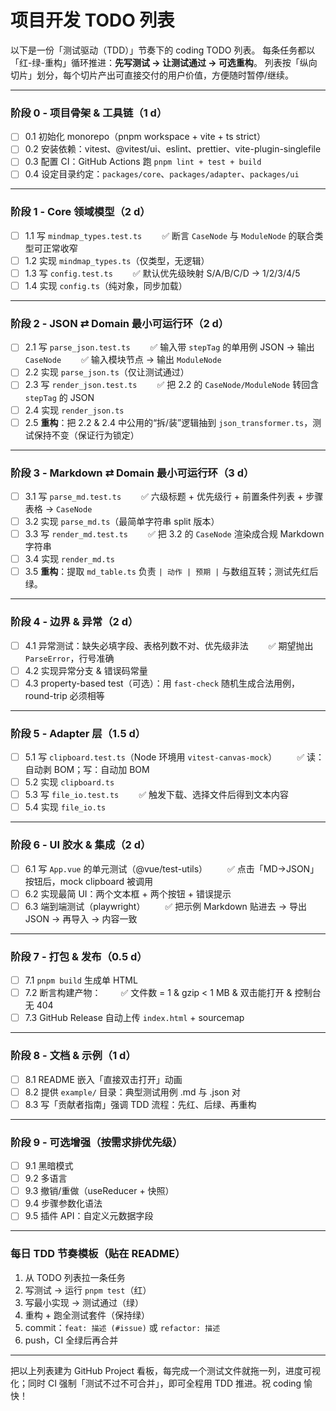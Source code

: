# 项目开发 TODO 列表

以下是一份「测试驱动（TDD）」节奏下的 coding TODO 列表。
每条任务都以「红-绿-重构」循环推进：**先写测试 → 让测试通过 → 可选重构**。
列表按「纵向切片」划分，每个切片产出可直接交付的用户价值，方便随时暂停/继续。

---

### 阶段 0 - 项目骨架 & 工具链（1 d）
- [ ] 0.1 初始化 monorepo（pnpm workspace + vite + ts strict）
- [ ] 0.2 安装依赖：vitest、@vitest/ui、eslint、prettier、vite-plugin-singlefile
- [ ] 0.3 配置 CI：GitHub Actions 跑 `pnpm lint + test + build`
- [ ] 0.4 设定目录约定：`packages/core`、`packages/adapter`、`packages/ui`

---

### 阶段 1 - Core 领域模型（2 d）
- [ ] 1.1 写 `mindmap_types.test.ts`
  ✅ 断言 `CaseNode` 与 `ModuleNode` 的联合类型可正常收窄
- [ ] 1.2 实现 `mindmap_types.ts`（仅类型，无逻辑）
- [ ] 1.3 写 `config.test.ts`
  ✅ 默认优先级映射 S/A/B/C/D → 1/2/3/4/5
- [ ] 1.4 实现 `config.ts`（纯对象，同步加载）

---

### 阶段 2 - JSON ⇄ Domain 最小可运行环（2 d）
- [ ] 2.1 写 `parse_json.test.ts`
  ✅ 输入带 `stepTag` 的单用例 JSON → 输出 `CaseNode`
  ✅ 输入模块节点 → 输出 `ModuleNode`
- [ ] 2.2 实现 `parse_json.ts`（仅让测试通过）
- [ ] 2.3 写 `render_json.test.ts`
  ✅ 把 2.2 的 `CaseNode/ModuleNode` 转回含 `stepTag` 的 JSON
- [ ] 2.4 实现 `render_json.ts`
- [ ] 2.5 **重构**：把 2.2 & 2.4 中公用的“拆/装”逻辑抽到 `json_transformer.ts`，测试保持不变（保证行为锁定）

---

### 阶段 3 - Markdown ⇄ Domain 最小可运行环（3 d）
- [ ] 3.1 写 `parse_md.test.ts`
  ✅ 六级标题 + 优先级行 + 前置条件列表 + 步骤表格 → `CaseNode`
- [ ] 3.2 实现 `parse_md.ts`（最简单字符串 split 版本）
- [ ] 3.3 写 `render_md.test.ts`
  ✅ 把 3.2 的 `CaseNode` 渲染成合规 Markdown 字符串
- [ ] 3.4 实现 `render_md.ts`
- [ ] 3.5 **重构**：提取 `md_table.ts` 负责 `| 动作 | 预期 |` 与数组互转；测试先红后绿。

---

### 阶段 4 - 边界 & 异常（2 d）
- [ ] 4.1 异常测试：缺失必填字段、表格列数不对、优先级非法
  ✅ 期望抛出 `ParseError`，行号准确
- [ ] 4.2 实现异常分支 & 错误码常量
- [ ] 4.3 property-based test（可选）：用 `fast-check` 随机生成合法用例，round-trip 必须相等

---

### 阶段 5 - Adapter 层（1.5 d）
- [ ] 5.1 写 `clipboard.test.ts`（Node 环境用 `vitest-canvas-mock`）
  ✅ 读：自动剥 BOM；写：自动加 BOM
- [ ] 5.2 实现 `clipboard.ts`
- [ ] 5.3 写 `file_io.test.ts`
  ✅ 触发下载、选择文件后得到文本内容
- [ ] 5.4 实现 `file_io.ts`

---

### 阶段 6 - UI 胶水 & 集成（2 d）
- [ ] 6.1 写 `App.vue` 的单元测试（@vue/test-utils）
  ✅ 点击「MD→JSON」按钮后，mock clipboard 被调用
- [ ] 6.2 实现最简 UI：两个文本框 + 两个按钮 + 错误提示
- [ ] 6.3 端到端测试（playwright）
  ✅ 把示例 Markdown 贴进去 → 导出 JSON → 再导入 → 内容一致

---

### 阶段 7 - 打包 & 发布（0.5 d）
- [ ] 7.1 `pnpm build` 生成单 HTML
- [ ] 7.2 断言构建产物：
  ✅ 文件数 = 1 & gzip < 1 MB & 双击能打开 & 控制台无 404
- [ ] 7.3 GitHub Release 自动上传 `index.html` + sourcemap

---

### 阶段 8 - 文档 & 示例（1 d）
- [ ] 8.1 README 嵌入「直接双击打开」动画
- [ ] 8.2 提供 `example/` 目录：典型测试用例 .md 与 .json 对
- [ ] 8.3 写「贡献者指南」强调 TDD 流程：先红、后绿、再重构

---

### 阶段 9 - 可选增强（按需求排优先级）
- [ ] 9.1 黑暗模式
- [ ] 9.2 多语言
- [ ] 9.3 撤销/重做（useReducer + 快照）
- [ ] 9.4 步骤参数化语法
- [ ] 9.5 插件 API：自定义元数据字段

---

### 每日 TDD 节奏模板（贴在 README）
1. 从 TODO 列表拉一条任务
2. 写测试 → 运行 `pnpm test`（红）
3. 写最小实现 → 测试通过（绿）
4. 重构 + 跑全测试套件（保持绿）
5. commit：`feat: 描述 (#issue)` 或 `refactor: 描述`
6. push，CI 全绿后再合并

---

把以上列表建为 GitHub Project 看板，每完成一个测试文件就拖一列，进度可视化；同时 CI 强制「测试不过不可合并」，即可全程用 TDD 推进。祝 coding 愉快！
